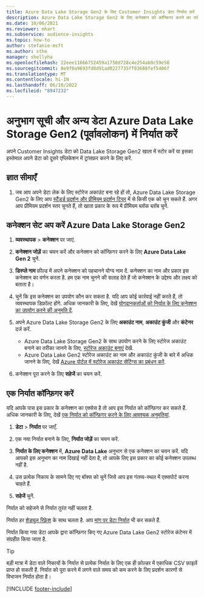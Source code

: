 ```yaml
---
title: Azure Data Lake Storage Gen2 के लिए Customer Insights डेटा निर्यात करें
description: Azure Data Lake Storage Gen2 के लिए कनेक्शन को कॉन्फ़िगर करने का तरीका जानें.
ms.date: 10/06/2021
ms.reviewer: mhart
ms.subservice: audience-insights
ms.topic: how-to
author: stefanie-msft
ms.author: sthe
manager: shellyha
ms.openlocfilehash: 22eee11666752459a1750d728c4e254ab0c59e58
ms.sourcegitcommit: 8e9f0a9693fd8d91ad0227735ff03688fef5406f
ms.translationtype: MT
ms.contentlocale: hi-IN
ms.lasthandoff: 06/10/2022
ms.locfileid: "8947232"
---
```

# <a name="export-segment-list-and-other-data-to-azure-data-lake-storage-gen2-preview"></a>अनुभाग सूची और अन्य डेटा Azure Data Lake Storage Gen2 (पूर्वावलोकन) में निर्यात करें

अपने Customer Insights डेटा को Data Lake Storage Gen2 खाता में स्टोर करें या इसका इस्तेमाल अपने डेटा को दूसरे एप्लिकेशन में ट्रांसफ़र करने के लिए करें.

## <a name="known-limitations"></a>ज्ञात सीमाएँ

1. जब आप अपने डेटा लेक के लिए स्टोरेज अकाउंट बना रहे हों तो, Azure Data Lake Storage Gen2 के लिए आप [स्टैंडर्ड प्रदर्शन और प्रीमियम प्रदर्शन टियर](/azure/storage/blobs/create-data-lake-storage-account) में से किसी एक को चुन सकते हैं. अगर आप प्रीमियम प्रदर्शन स्तर चुनते हैं, तो खाता प्रकार के रूप में प्रीमियम ब्लॉक ब्लॉब चुनें.

## <a name="set-up-the-connection-to-azure-data-lake-storage-gen2"></a>कनेक्शन सेट अप करें Azure Data Lake Storage Gen2

1. **व्यवस्थापक** > **कनेक्शन** पर जाएं.

1. **कनेक्शन जोड़ें** का चयन करें और कनेक्शन को कॉन्फ़िगर करने के लिए **Azure Data Lake Gen 2** चुनें.

1. **डिस्प्ले नाम** फ़ील्ड में अपने कनेक्शन को पहचानने योग्य नाम दें. कनेक्शन का नाम और प्रकार इस कनेक्शन का वर्णन करता है. हम एक नाम चुनने की सलाह देते हैं जो कनेक्शन के उद्देश्य और लक्ष्य को बताता है।

1. चुनें कि इस कनेक्शन का उपयोग कौन कर सकता है. यदि आप कोई कार्रवाई नहीं करते हैं, तो व्यवस्थापक डिफ़ॉल्ट होंगे. अधिक जानकारी के लिए, देखें [योगदानकर्ताओं को निर्यात के लिए कनेक्शन का उपयोग करने की अनुमति दें](connections.md#allow-contributors-to-use-a-connection-for-exports).

1. अपने Azure Data Lake Storage Gen2 के लिए **अकाउंट नाम**, **अकाउंट कुंजी** और **कंटेनर** दर्ज करें.
    - Azure Data Lake Storage Gen2 के साथ उपयोग करने के लिए स्टोरेज अकाउंट बनाने का तरीका जानने के लिए, [स्टोरेज अकाउंट बनाएं](/azure/storage/blobs/create-data-lake-storage-account) देखें. 
    - Azure Data Lake Gen2 स्टोरेज अकाउंट का नाम और अकाउंट कुंजी के बारे में अधिक जानने के लिए, देखें [Azure पोर्टल में स्टोरेज अकाउंट सेटिंग्स का प्रबंधन करें](/azure/storage/common/storage-account-manage).

1. कनेक्शन पूरा करने के लिए **सहेजें** का चयन करें.

## <a name="configure-an-export"></a>एक निर्यात कॉन्फ़िगर करें

यदि आपके पास इस प्रकार के कनेक्शन का एक्सेस है तो आप इस निर्यात को कॉन्फ़िगर कर सकते हैं. अधिक जानकारी के लिए, देखें [एक निर्यात को कॉन्फ़िगर करने के लिए आवश्यक अनुमतियां](export-destinations.md#set-up-a-new-export).

1. **डेटा** > **निर्यात** पर जाएँ.

1. एक नया निर्यात बनाने के लिए, **निर्यात जोड़ें** का चयन करें.

1. **निर्यात के लिए कनेक्शन** में, **Azure Data Lake** अनुभाग से एक कनेक्शन का चयन करें. यदि आपको इस अनुभाग का नाम दिखाई नहीं देता है, तो आपके लिए इस प्रकार का कोई कनेक्शन उपलब्ध नहीं है.

1. उस प्रत्येक निकाय के सामने दिए गए बॉक्स को चुनें जिसे आप इस गंतव्य-स्थल में एक्सपोर्ट करना चाहते हैं.

1. **सहेजें** चुनें.

निर्यात को सहेजने से निर्यात तुरंत नहीं चलता है.

निर्यात हर [शेड्यूल रिफ़्रेश](system.md#schedule-tab) के साथ चलता है.
आप [मांग पर डेटा निर्यात](export-destinations.md#run-exports-on-demand) भी कर सकते हैं.

निर्यात किया गया डेटा आपके द्वारा कॉन्फ़िगर किए गए Azure Data Lake Gen2 स्टोरेज कंटेनर में संग्रहीत किया जाता है.

> [!TIP]
> बड़ी मात्रा में डेटा वाले निकायों के निर्यात से प्रत्येक निर्यात के लिए एक ही फ़ोल्डर में एकाधिक CSV फ़ाइलें प्राप्त हो सकती हैं. निर्यात को पूरा करने में लगने वाले समय को कम करने के लिए प्रदर्शन कारणों से विभाजन निर्यात होता है।

[!INCLUDE [footer-include](includes/footer-banner.md)]
